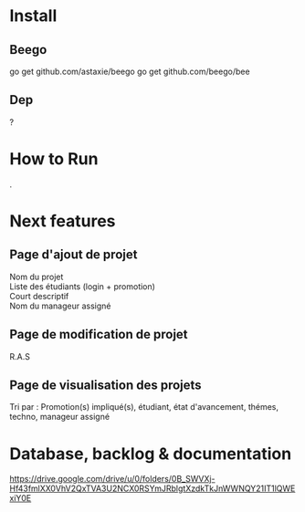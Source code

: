 # Install

## Beego

go get github.com/astaxie/beego
go get github.com/beego/bee

## Dep

?

# How to Run

.

# Next features

## Page d'ajout de projet

Nom du projet  
Liste des étudiants (login + promotion)  
Court descriptif  
Nom du manageur assigné  

## Page de modification de projet

R.A.S

## Page de visualisation des projets

Tri par : Promotion(s) impliqué(s), étudiant, état d'avancement, thémes, techno, manageur assigné


# Database, backlog & documentation

https://drive.google.com/drive/u/0/folders/0B_SWVXj-Hf43fmlXX0VhV2QxTVA3U2NCX0RSYmJRblgtXzdkTkJnWWNQY21IT1lQWExiY0E


